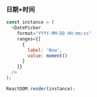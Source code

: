 ### 日期+时间

<!--start-code-->

```js
const instance = (
  <DatePicker
    format="YYYY-MM-DD HH:mm:ss"
    ranges={[
      {
        label: 'Now',
        value: moment()
      }
    ]}
  />
);

ReactDOM.render(instance);
```

<!--end-code-->
